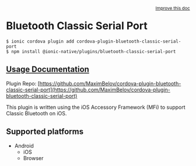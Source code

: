 <a style="float:right;font-size:12px;" href="http://github.com/danielsogl/awesome-cordova-plugins/edit/master/src/@awesome-cordova-plugins/plugins/bluetooth-classic-serial-port/index.ts#L11">
  Improve this doc
</a>

# Bluetooth Classic Serial Port

```
$ ionic cordova plugin add cordova-plugin-bluetooth-classic-serial-port
$ npm install @ionic-native/plugins/bluetooth-classic-serial-port
```

## [Usage Documentation](https://ionicframework.com/docs/native/bluetooth-classic-serial-port/)

Plugin Repo: [https://github.com/MaximBelov/cordova-plugin-bluetooth-classic-serial-port](https://github.com/MaximBelov/cordova-plugin-bluetooth-classic-serial-port)

This plugin is written using the iOS Accessory Framework (MFi) to support Classic Bluetooth on iOS.

## Supported platforms

- Android
  - iOS
  - Browser
